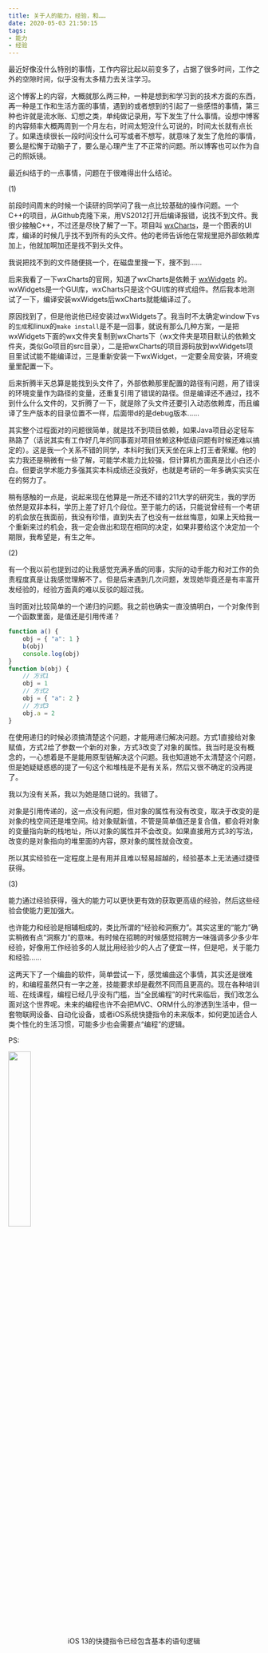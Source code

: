```yaml
---
title: 关于人的能力，经验，和……
date: 2020-05-03 21:50:15
tags: 
- 能力
- 经验
---
```


最近好像没什么特别的事情，工作内容比起以前变多了，占据了很多时间，工作之外的空隙时间，似乎没有太多精力去关注学习。

这个博客上的内容，大概就那么两三种，一种是想到和学习到的技术方面的东西，再一种是工作和生活方面的事情，遇到的或者想到的引起了一些感悟的事情，第三种也许就是流水账、幻想之类，单纯做记录用，写下发生了什么事情。设想中博客的内容频率大概两周到一个月左右，时间太短没什么可说的，时间太长就有点长了。如果连续很长一段时间没什么可写或者不想写，就意味了发生了危险的事情，要么是松懈于动脑子了，要么是心理产生了不正常的问题。所以博客也可以作为自己的照妖镜。

最近纠结于的一点事情，问题在于很难得出什么结论。

(1)

前段时间周末的时候一个读研的同学问了我一点比较基础的操作问题。一个C++的项目，从Github克隆下来，用VS2012打开后编译报错，说找不到文件。我很少接触C++，不过还是尽快了解了一下。项目叫 [wxCharts](https://www.wxishiko.com/wxCharts/)，是一个图表的UI库，编译的时候几乎找不到所有的头文件。他的老师告诉他在常规里把外部依赖库加上，他就加啊加还是找不到头文件。

我说把找不到的文件随便挑一个，在磁盘里搜一下，搜不到……

后来我看了一下wxCharts的官网，知道了wxCharts是依赖于 [wxWidgets](https://www.wxwidgets.org/) 的。wxWidgets是一个GUI库，wxCharts只是这个GUI库的样式组件。然后我本地测试了一下，编译安装wxWidgets后wxCharts就能编译过了。

原因找到了，但是他说他已经安装过wxWidgets了。我当时不太确定window下vs的`生成`和linux的`make install`是不是一回事，就说有那么几种方案，一是把wxWidgets下面的wx文件夹复制到wxCharts下（wx文件夹是项目默认的依赖文件夹，类似Go项目的src目录），二是把wxCharts的项目源码放到wxWidgets项目里试试能不能编译过，三是重新安装一下wxWidget，一定要全局安装，环境变量里配置一下。

后来折腾半天总算是能找到头文件了，外部依赖那里配置的路径有问题，用了错误的环境变量作为路径的变量，还重复引用了错误的路径。但是编译还不通过，找不到什么什么文件的，又折腾了一下，就是除了头文件还要引入动态依赖库，而且编译了生产版本的目录位置不一样，后面带d的是debug版本……

其实整个过程面对的问题很简单，就是找不到项目依赖，如果Java项目必定轻车熟路了（话说其实有工作好几年的同事面对项目依赖这种低级问题有时候还难以搞定的）。这是我一个关系不错的同学，本科时我们天天坐在床上打王者荣耀。他的实力我还是稍微有一些了解，可能学术能力比较强，但计算机方面真是比小白还小白。但要说学术能力多强其实本科成绩还没我好，也就是考研的一年多确实实实在在的努力了。

稍有感触的一点是，说起来现在他算是一所还不错的211大学的研究生，我的学历依然是双非本科，学历上差了好几个段位。至于能力的话，只能说曾经有一个考研的机会放在我面前，我没有珍惜，直到失去了也没有一丝丝悔意，如果上天给我一个重新来过的机会，我一定会做出和现在相同的决定，如果非要给这个决定加一个期限，我希望是，有生之年。

(2)

有一个我以前也提到过的让我感觉充满矛盾的同事，实际的动手能力和对工作的负责程度真是让我感觉理解不了。但是后来遇到几次问题，发现她毕竟还是有丰富开发经验的，经验方面真的难以反驳的超过我。

当时面对比较简单的一个递归的问题。我之前也确实一直没搞明白，一个对象传到一个函数里面，是值还是引用传递？

```JavaScript
function a() {
    obj = { "a": 1 }
    b(obj)
    console.log(obj)
}
function b(obj) {
    // 方式1
    obj = 1
    // 方式2
    obj = { "a": 2 }
    // 方式3
    obj.a = 2
}
```

在使用递归的时候必须搞清楚这个问题，才能用递归解决问题。方式1直接给对象赋值，方式2给了参数一个新的对象，方式3改变了对象的属性。我当时是没有概念的，一心想着是不是能用原型链解决这个问题。我也知道她不太清楚这个问题，但是她疑疑惑惑的提了一句这个和堆栈是不是有关系，然后又很不确定的没再提了。

我以为没有关系，我以为她是随口说的。我错了。

对象是引用传递的，这一点没有问题，但对象的属性有没有改变，取决于改变的是对象的栈空间还是堆空间。给对象赋新值，不管是简单值还是复合值，都会将对象的变量指向新的栈地址，所以对象的属性并不会改变。如果直接用方式3的写法，改变的是对象指向的堆里面的内容，原对象的属性就会改变。

所以其实经验在一定程度上是有用并且难以轻易超越的，经验基本上无法通过捷径获得。

(3)

能力通过经验获得，强大的能力可以更快更有效的获取更高级的经验，然后这些经验会使能力更加强大。

也许能力和经验是相辅相成的，类比所谓的“经验和洞察力”。其实这里的“能力”确实稍微有点“洞察力”的意味。有时候在招聘的时候感觉招聘方一味强调多少多少年经验，好像用工作经验多的人就比用经验少的人占了便宜一样，但是吧，关于能力和经验……

这两天下了一个编曲的软件，简单尝试一下，感觉编曲这个事情，其实还是很难的，和编程虽然只有一字之差，技能要求却是截然不同而且更高的。现在各种培训班、在线课程，编程已经几乎没有门槛，当“全民编程”的时代来临后，我们改怎么面对这个世界呢。未来的编程也许不会把MVC、ORM什么的渗透到生活中，但一套物联网设备、自动化设备，或者iOS系统快捷指令的未来版本，如何更加适合人类个性化的生活习惯，可能多少也会需要点“编程”的逻辑。

PS:

<img src="chortcut.png" width="30%" />

<center>iOS 13的快捷指令已经包含基本的语句逻辑</center>

